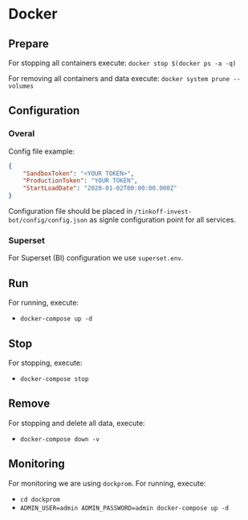 # Docker

## Prepare

For stopping all containers execute: `docker stop $(docker ps -a -q)`

For removing all containers and data execute: `docker system prune --volumes`

## Configuration

### Overal

Config file example:

```json
{
    "SandboxToken": "<YOUR TOKEN>",
    "ProductionToken": "YOUR TOKEN",
    "StartLoadDate": "2020-01-02T00:00:00.000Z"
}
```

Configuration  file  should be placed in `/tinkoff-invest-bot/config/config.json`
as signle configuration point for all services.

### Superset

For Superset (BI) configuration we use `superset.env`.

## Run

For running, execute:

* `docker-compose up -d`

## Stop

For stopping, execute:

* `docker-compose stop`

## Remove

For stopping and delete all data, execute:

* `docker-compose down -v`

## Monitoring

For monitoring we are using `dockprom`.
For running, execute:

* `cd dockprom`
* `ADMIN_USER=admin ADMIN_PASSWORD=admin docker-compose up -d`
